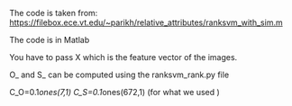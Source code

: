 The code is taken from: https://filebox.ece.vt.edu/~parikh/relative_attributes/ranksvm_with_sim.m

The code is in Matlab

You have to pass X which is the feature vector of the images.

O_ and S_ can be computed using the ranksvm_rank.py file

C_O=0.1*ones(7,1)
C_S=0.1*ones(672,1) (for what we used )